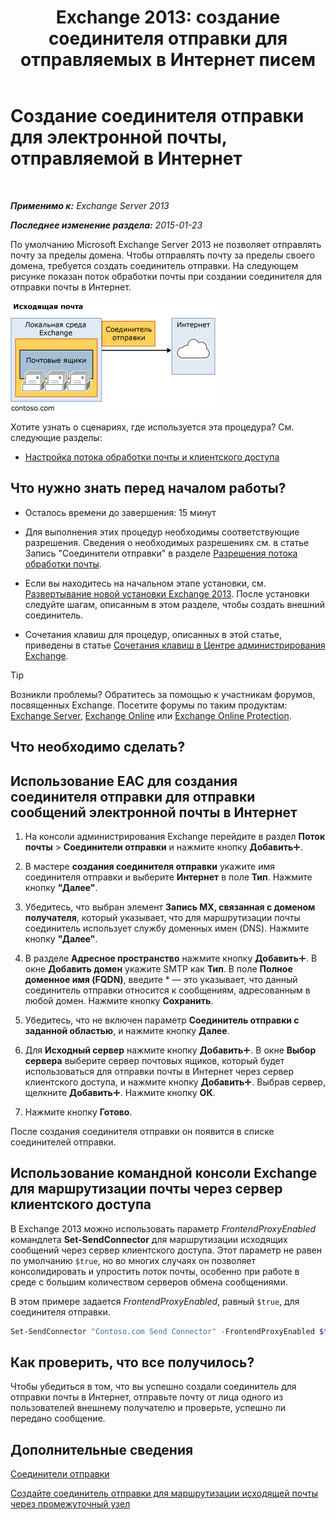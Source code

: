 ﻿---
title: 'Exchange 2013: создание соединителя отправки для отправляемых в Интернет писем'
TOCTitle: Создание соединителя отправки для электронной почты, отправляемой в Интернет
ms:assetid: 6deaefa8-1152-40d9-b1ba-9c19bdf8a928
ms:mtpsurl: https://technet.microsoft.com/ru-ru/library/JJ657457(v=EXCHG.150)
ms:contentKeyID: 50488198
ms.date: 04/30/2018
mtps_version: v=EXCHG.150
ms.translationtype: HT
---

# Создание соединителя отправки для электронной почты, отправляемой в Интернет

 

_**Применимо к:** Exchange Server 2013_

_**Последнее изменение раздела:** 2015-01-23_

По умолчанию Microsoft Exchange Server 2013 не позволяет отправлять почту за пределы домена. Чтобы отправлять почту за пределы своего домена, требуется создать соединитель отправки. На следующем рисунке показан поток обработки почты при создании соединителя для отправки почты в Интернет.

![connector\_send\_onprem\_internet](images/JJ657457.e8963e4f-7dce-461f-bbcf-660278cefa35(EXCHG.150).gif "connector_send_onprem_internet")

Хотите узнать о сценариях, где используется эта процедура? См. следующие разделы:

  - [Настройка потока обработки почты и клиентского доступа](configure-mail-flow-and-client-access-exchange-2013-help.md)

## Что нужно знать перед началом работы?

  - Осталось времени до завершения: 15 минут

  - Для выполнения этих процедур необходимы соответствующие разрешения. Сведения о необходимых разрешениях см. в статье Запись "Соединители отправки" в разделе [Разрешения потока обработки почты](mail-flow-permissions-exchange-2013-help.md).

  - Если вы находитесь на начальном этапе установки, см. [Развертывание новой установки Exchange 2013](deploy-a-new-installation-of-exchange-2013-exchange-2013-help.md). После установки следуйте шагам, описанным в этом разделе, чтобы создать внешний соединитель.

  - Сочетания клавиш для процедур, описанных в этой статье, приведены в статье [Сочетания клавиш в Центре администрирования Exchange](keyboard-shortcuts-in-the-exchange-admin-center-exchange-online-protection-help.md).

> [!TIP]  
> Возникли проблемы? Обратитесь за помощью к участникам форумов, посвященных Exchange. Посетите форумы по таким продуктам: <a href="https://go.microsoft.com/fwlink/p/?linkid=60612">Exchange Server</a>, <a href="https://go.microsoft.com/fwlink/p/?linkid=267542">Exchange Online</a> или <a href="https://go.microsoft.com/fwlink/p/?linkid=285351">Exchange Online Protection</a>.


## Что необходимо сделать?

## Использование EAC для создания соединителя отправки для отправки сообщений электронной почты в Интернет

1.  На консоли администрирования Exchange перейдите в раздел **Поток почты** \> **Соединители отправки** и нажмите кнопку **Добавить**![Значок добавления](images/JJ218640.c1e75329-d6d7-4073-a27d-498590bbb558(EXCHG.150).gif "Значок добавления").

2.  В мастере **создания соединителя отправки** укажите имя соединителя отправки и выберите **Интернет** в поле **Тип**. Нажмите кнопку **"Далее"**.

3.  Убедитесь, что выбран элемент **Запись MX, связанная с доменом получателя**, который указывает, что для маршрутизации почты соединитель использует службу доменных имен (DNS). Нажмите кнопку **"Далее"**.

4.  В разделе **Адресное пространство** нажмите кнопку **Добавить**![Значок добавления](images/JJ218640.c1e75329-d6d7-4073-a27d-498590bbb558(EXCHG.150).gif "Значок добавления"). В окне **Добавить домен** укажите SMTP как **Тип**. В поле **Полное доменное имя (FQDN)**, введите \* — это указывает, что данный соединитель отправки относится к сообщениям, адресованным в любой домен. Нажмите кнопку **Сохранить**.

5.  Убедитесь, что не включен параметр **Соединитель отправки с заданной областью**, и нажмите кнопку **Далее**.

6.  Для **Исходный сервер** нажмите кнопку **Добавить**![Значок добавления](images/JJ218640.c1e75329-d6d7-4073-a27d-498590bbb558(EXCHG.150).gif "Значок добавления"). В окне **Выбор сервера** выберите сервер почтовых ящиков, который будет использоваться для отправки почты в Интернет через сервер клиентского доступа, и нажмите кнопку **Добавить**![Значок добавления](images/JJ218640.c1e75329-d6d7-4073-a27d-498590bbb558(EXCHG.150).gif "Значок добавления"). Выбрав сервер, щелкните **Добавить**![Значок добавления](images/JJ218640.c1e75329-d6d7-4073-a27d-498590bbb558(EXCHG.150).gif "Значок добавления"). Нажмите кнопку **ОК**.

7.  Нажмите кнопку **Готово**.

После создания соединителя отправки он появится в списке соединителей отправки.

## Использование командной консоли Exchange для маршрутизации почты через сервер клиентского доступа

В Exchange 2013 можно использовать параметр *FrontendProxyEnabled* командлета **Set-SendConnector** для маршрутизации исходящих сообщений через сервер клиентского доступа. Этот параметр не равен по умолчанию `$true`, но во многих случаях он позволяет консолидировать и упростить поток почты, особенно при работе в среде с большим количеством серверов обмена сообщениями.

В этом примере задается *FrontendProxyEnabled*, равный `$true`, для соединителя отправки.

```powershell
Set-SendConnector "Contoso.com Send Connector" -FrontendProxyEnabled $true
```

## Как проверить, что все получилось?

Чтобы убедиться в том, что вы успешно создали соединитель для отправки почты в Интернет, отправьте почту от лица одного из пользователей внешнему получателю и проверьте, успешно ли передано сообщение.

## Дополнительные сведения

[Соединители отправки](send-connectors-exchange-2013-help.md)

[Создайте соединитель отправки для маршрутизации исходящей почты через промежуточный узел](create-a-send-connector-to-route-outbound-email-through-a-smart-host-exchange-2013-help.md)

